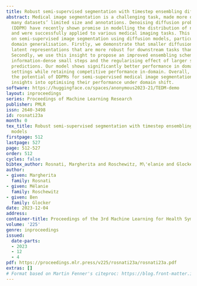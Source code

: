 ```yaml
---
title: Robust semi-supervised segmentation with timestep ensembling diffusion models
abstract: Medical image segmentation is a challenging task, made more difficult by
  many datasets’ limited size and annotations. Denoising diffusion probabilistic models
  (DDPM) have recently shown promise in modelling the distribution of natural images
  and were successfully applied to various medical imaging tasks. This work focuses
  on semi-supervised image segmentation using diffusion models, particularly addressing
  domain generalisation. Firstly, we demonstrate that smaller diffusion steps generate
  latent representations that are more robust for downstream tasks than larger steps.
  Secondly, we use this insight to propose an improved ensembling scheme that leverages
  information-dense small steps and the regularising effect of larger steps to generate
  predictions. Our model shows significantly better performance in domain-shifted
  settings while retaining competitive performance in-domain. Overall, this work highlights
  the potential of DDPMs for semi-supervised medical image segmentation and provides
  insights into optimising their performance under domain shift.
software: https://huggingface.co/spaces/anonymous2023-21/TEDM-demo
layout: inproceedings
series: Proceedings of Machine Learning Research
publisher: PMLR
issn: 2640-3498
id: rosnati23a
month: 0
tex_title: Robust semi-supervised segmentation with timestep ensembling diffusion
  models
firstpage: 512
lastpage: 527
page: 512-527
order: 512
cycles: false
bibtex_author: Rosnati, Margherita and Roschewitz, M\'elanie and Glocker, Ben
author:
- given: Margherita
  family: Rosnati
- given: Mélanie
  family: Roschewitz
- given: Ben
  family: Glocker
date: 2023-12-04
address: 
container-title: Proceedings of the 3rd Machine Learning for Health Symposium
volume: '225'
genre: inproceedings
issued:
  date-parts:
  - 2023
  - 12
  - 4
pdf: https://proceedings.mlr.press/v225/rosnati23a/rosnati23a.pdf
extras: []
# Format based on Martin Fenner's citeproc: https://blog.front-matter.io/posts/citeproc-yaml-for-bibliographies/
---
```

